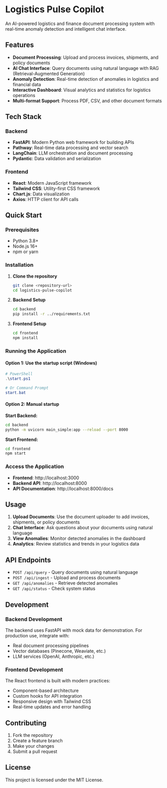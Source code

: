 # Logistics Pulse Copilot

An AI-powered logistics and finance document processing system with real-time anomaly detection and intelligent chat interface.

## Features

- **Document Processing**: Upload and process invoices, shipments, and policy documents
- **AI Chat Interface**: Query documents using natural language with RAG (Retrieval-Augmented Generation)
- **Anomaly Detection**: Real-time detection of anomalies in logistics and financial data
- **Interactive Dashboard**: Visual analytics and statistics for logistics operations
- **Multi-format Support**: Process PDF, CSV, and other document formats

## Tech Stack

### Backend
- **FastAPI**: Modern Python web framework for building APIs
- **Pathway**: Real-time data processing and vector search
- **LangChain**: LLM orchestration and document processing
- **Pydantic**: Data validation and serialization

### Frontend
- **React**: Modern JavaScript framework
- **Tailwind CSS**: Utility-first CSS framework
- **Chart.js**: Data visualization
- **Axios**: HTTP client for API calls

## Quick Start

### Prerequisites
- Python 3.8+
- Node.js 16+
- npm or yarn

### Installation

1. **Clone the repository**
   ```bash
   git clone <repository-url>
   cd logistics-pulse-copilot
   ```

2. **Backend Setup**
   ```bash
   cd backend
   pip install -r ../requirements.txt
   ```

3. **Frontend Setup**
   ```bash
   cd frontend
   npm install
   ```

### Running the Application

#### Option 1: Use the startup script (Windows)
```powershell
# PowerShell
.\start.ps1

# Or Command Prompt
start.bat
```

#### Option 2: Manual startup

**Start Backend:**
```bash
cd backend
python -m uvicorn main_simple:app --reload --port 8000
```

**Start Frontend:**
```bash
cd frontend
npm start
```

### Access the Application

- **Frontend**: http://localhost:3000
- **Backend API**: http://localhost:8000
- **API Documentation**: http://localhost:8000/docs

## Usage

1. **Upload Documents**: Use the document uploader to add invoices, shipments, or policy documents
2. **Chat Interface**: Ask questions about your documents using natural language
3. **View Anomalies**: Monitor detected anomalies in the dashboard
4. **Analytics**: Review statistics and trends in your logistics data

## API Endpoints

- `POST /api/query` - Query documents using natural language
- `POST /api/ingest` - Upload and process documents
- `GET /api/anomalies` - Retrieve detected anomalies
- `GET /api/status` - Check system status

## Development

### Backend Development
The backend uses FastAPI with mock data for demonstration. For production use, integrate with:
- Real document processing pipelines
- Vector databases (Pinecone, Weaviate, etc.)
- LLM services (OpenAI, Anthropic, etc.)

### Frontend Development
The React frontend is built with modern practices:
- Component-based architecture
- Custom hooks for API integration
- Responsive design with Tailwind CSS
- Real-time updates and error handling

## Contributing

1. Fork the repository
2. Create a feature branch
3. Make your changes
4. Submit a pull request

## License

This project is licensed under the MIT License.
